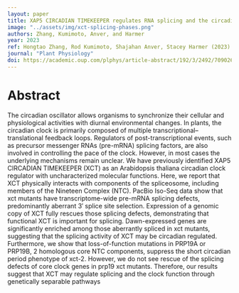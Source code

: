 ```yaml
---
layout: paper
title: XAP5 CIRCADIAN TIMEKEEPER regulates RNA splicing and the circadian clock by genetically separable pathways
image: "../assets/img/xct-splicing-phases.png"
authors: Zhang, Kumimoto, Anver, and Harmer
year: 2023
ref: Hongtao Zhang, Rod Kumimoto, Shajahan Anver, Stacey Harmer (2023) <i>Plant Physiology</i>
journal: "Plant Physiology"
doi: https://academic.oup.com/plphys/article-abstract/192/3/2492/7090265?redirectedFrom=fulltext&login=false
---
```


# Abstract

The circadian oscillator allows organisms to synchronize their cellular and physiological activities with diurnal environmental changes. In plants, the circadian clock is primarily composed of multiple transcriptional–translational feedback loops. Regulators of post-transcriptional events, such as precursor messenger RNAs (pre-mRNA) splicing factors, are also involved in controlling the pace of the clock. However, in most cases the underlying mechanisms remain unclear. We have previously identified XAP5 CIRCADIAN TIMEKEEPER (XCT) as an Arabidopsis thaliana circadian clock regulator with uncharacterized molecular functions. Here, we report that XCT physically interacts with components of the spliceosome, including members of the Nineteen Complex (NTC). PacBio Iso-Seq data show that xct mutants have transcriptome-wide pre-mRNA splicing defects, predominantly aberrant 3′ splice site selection. Expression of a genomic copy of XCT fully rescues those splicing defects, demonstrating that functional XCT is important for splicing. Dawn-expressed genes are significantly enriched among those aberrantly spliced in xct mutants, suggesting that the splicing activity of XCT may be circadian regulated. Furthermore, we show that loss-of-function mutations in PRP19A or PRP19B, 2 homologous core NTC components, suppress the short circadian period phenotype of xct-2. However, we do not see rescue of the splicing defects of core clock genes in prp19 xct mutants. Therefore, our results suggest that XCT may regulate splicing and the clock function through genetically separable pathways
